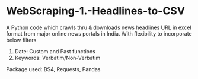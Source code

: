 # WebScraping-1.-Headlines-to-CSV
A Python code which crawls thru & downloads news headlines URL in excel format from
major online news portals in India. With flexibility to incorporate below filters

1. Date: Custom and Past functions
2. Keywords: Verbatim/Non-Verbatim

Package used: BS4, Requests, Pandas
